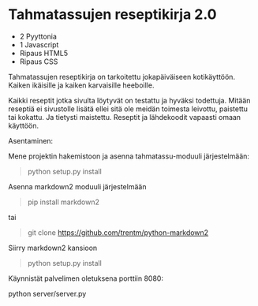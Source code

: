 Tahmatassujen reseptikirja 2.0
==============================

+ 2 Pyyttonia
+ 1 Javascript
+ Ripaus HTML5
+ Ripaus CSS

Tahmatassujen reseptikirja on tarkoitettu jokapäiväiseen kotikäyttöön. Kaiken ikäisille ja kaiken karvaisille heeboille.

Kaikki reseptit jotka sivulta löytyvät on testattu ja hyväksi todettuja. Mitään reseptiä ei sivustolle lisätä ellei sitä ole meidän toimesta leivottu, paistettu tai kokattu. Ja tietysti maistettu. Reseptit ja lähdekoodit vapaasti omaan käyttöön.


Asentaminen:

Mene projektin hakemistoon ja asenna tahmatassu-moduuli järjestelmään:

> python setup.py install

Asenna markdown2 moduuli järjestelmään

> pip install markdown2

tai

> git clone https://github.com/trentm/python-markdown2

Siirry markdown2 kansioon

> python setup.py install

Käynnistät palvelimen oletuksena porttiin 8080:

python server/server.py 